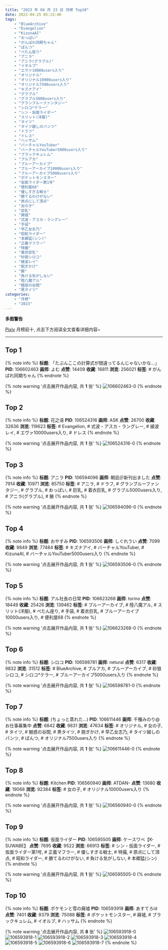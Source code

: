 ```yaml
---
title: "2023 年 04 月 23 日 月榜 Top10"
date: 2023-04-25 05:13:40
tags:
    - "BlueArchive"
    - "Evangelion"
    - "KizunaAI"
    - "おっぱい"
    - "がんばれ同期ちゃん"
    - "ぱんつ"
    - "ぺたん座り"
    - "アニラ"
    - "アニラ(グラブル)"
    - "イオルブ"
    - "エヴァ10000users入り"
    - "オリジナル"
    - "オリジナル10000users入り"
    - "オリジナル7500users入り"
    - "キズナアイ"
    - "グラブル"
    - "グラブル5000users入り"
    - "グランブルーファンタジー"
    - "シロコ*テラー"
    - "シン・仮面ライダー"
    - "スリット(洋服)"
    - "タイツ"
    - "タイツ越しのパンツ"
    - "ドラフ"
    - "ドレス"
    - "ハッサム"
    - "バーチャルYouTuber"
    - "バーチャルYouTuber5000users入り"
    - "ブラックキュレム"
    - "ブルアカ"
    - "ブルーアーカイブ"
    - "ブルーアーカイブ10000users入り"
    - "ブルーアーカイブ5000users入り"
    - "ポケットモンスター"
    - "仮面ライダー第1号"
    - "便利屋68"
    - "優しすぎる戦士"
    - "勝てるわけがない"
    - "原点にして頂点"
    - "女の子"
    - "巨乳"
    - "廃墟"
    - "式波・アスカ・ラングレー"
    - "手袋"
    - "早乙女志乃"
    - "昭和ライダー"
    - "本郷猛(シン)"
    - "正義マフラー"
    - "特撮"
    - "着衣巨乳"
    - "砂狼シロコ"
    - "綾波レイ"
    - "脱ぎかけ"
    - "腋"
    - "負ける気がしない"
    - "陸八魔アル"
    - "魅惑の谷間"
    - "黒タイツ"
categories:
    - "月榜"
    - "2023"
---
```


<i class="fa fa-triangle-exclamation"></i>**多图警告**<i class="fa fa-triangle-exclamation"></i>

[Pixiv](https://www.pixiv.net/) 月榜前十, 点击下方阅读全文查看详细内容~

<!-- more -->

---

## Top 1

{% note info %}
**标题**: 「たぶんここの計算式が間違ってるんじゃないかな…」
**PID**: 106602463 **画师**: よむ
**点赞**: 14409 **收藏**: 16811 **浏览**: 256021
**标签**: # がんばれ同期ちゃん
{% endnote %}

{% note warning '点击展开作品内容, 共 **1** 张' %}
![106602463-0](https://i.pixiv.re/img-original/img/2023/03/27/08/05/53/106602463_p0.png)
{% endnote %}

## Top 2

{% note info %}
**标题**: 花之语
**PID**: 106524316 **画师**: ASK
**点赞**: 26700 **收藏**: 32636 **浏览**: 119623
**标签**: # Evangelion, # 式波・アスカ・ラングレー, # 綾波レイ, # エヴァ10000users入り, # ドレス
{% endnote %}

{% note warning '点击展开作品内容, 共 **1** 张' %}
![106524316-0](https://i.pixiv.re/img-original/img/2023/03/25/00/01/14/106524316_p0.png)
{% endnote %}

## Top 3

{% note info %}
**标题**: アニラ
**PID**: 106594096 **画师**: 朝凪＠新刊出ました
**点赞**: 7914 **收藏**: 10971 **浏览**: 85750
**标签**: # アニラ, # ドラフ, # グランブルーファンタジー, # グラブル, # おっぱい, # 巨乳, # 着衣巨乳, # グラブル5000users入り, # アニラ(グラブル), # 腋
{% endnote %}

{% note warning '点击展开作品内容, 共 **1** 张' %}
![106594096-0](https://i.pixiv.re/img-original/img/2023/03/27/00/07/29/106594096_p0.jpg)
{% endnote %}

## Top 4

{% note info %}
**标题**: おやすみ
**PID**: 106593506 **画师**: しぐれうい
**点赞**: 7099 **收藏**: 9849 **浏览**: 77484
**标签**: # キズナアイ, # バーチャルYouTuber, # KizunaAI, # バーチャルYouTuber5000users入り
{% endnote %}

{% note warning '点击展开作品内容, 共 **1** 张' %}
![106593506-0](https://i.pixiv.re/img-original/img/2023/03/27/00/00/08/106593506_p0.jpg)
{% endnote %}

## Top 5

{% note info %}
**标题**: アル社長の日常
**PID**: 106623268 **画师**: torino
**点赞**: 18449 **收藏**: 25426 **浏览**: 139462
**标签**: # ブルーアーカイブ, # 陸八魔アル, # スリット(洋服), # ぺたん座り, # 手袋, # 着衣巨乳, # ブルーアーカイブ10000users入り, # 便利屋68
{% endnote %}

{% note warning '点击展开作品内容, 共 **1** 张' %}
![106623268-0](https://i.pixiv.re/img-original/img/2023/03/28/00/00/55/106623268_p0.jpg)
{% endnote %}

## Top 6

{% note info %}
**标题**: シロコ
**PID**: 106598781 **画师**: netural
**点赞**: 6317 **收藏**: 9832 **浏览**: 31512
**标签**: # BlueArchive, # ブルアカ, # ブルーアーカイブ, # 砂狼シロコ, # シロコ*テラー, # ブルーアーカイブ5000users入り
{% endnote %}

{% note warning '点击展开作品内容, 共 **1** 张' %}
![106598781-0](https://i.pixiv.re/img-original/img/2023/03/27/03/08/15/106598781_p0.png)
{% endnote %}

## Top 7

{% note info %}
**标题**: (ちょっと蒸れた…)
**PID**: 106611446 **画师**: 千種みのり@お仕事募集中
**点赞**: 6842 **收藏**: 9831 **浏览**: 47634
**标签**: # オリジナル, # 女の子, # タイツ, # 魅惑の谷間, # 黒タイツ, # 脱ぎかけ, # 早乙女志乃, # タイツ越しのパンツ, # ぱんつ, # オリジナル7500users入り
{% endnote %}

{% note warning '点击展开作品内容, 共 **1** 张' %}
![106611446-0](https://i.pixiv.re/img-original/img/2023/03/27/17/40/38/106611446_p0.jpg)
{% endnote %}

## Top 8

{% note info %}
**标题**: Kitchen
**PID**: 106560940 **画师**: ATDAN-
**点赞**: 13680 **收藏**: 19068 **浏览**: 92384
**标签**: # 女の子, # オリジナル10000users入り
{% endnote %}

{% note warning '点击展开作品内容, 共 **1** 张' %}
![106560940-0](https://i.pixiv.re/img-original/img/2023/03/26/01/47/08/106560940_p0.jpg)
{% endnote %}

## Top 9

{% note info %}
**标题**: 仮面ライダー
**PID**: 106595505 **画师**: ケースワベ【K-SUWABE】
**点赞**: 7695 **收藏**: 9522 **浏览**: 66913
**标签**: # シン・仮面ライダー, # 仮面ライダー第1号, # 正義マフラー, # 優しすぎる戦士, # 特撮, # 原点にして頂点, # 昭和ライダー, # 勝てるわけがない, # 負ける気がしない, # 本郷猛(シン)
{% endnote %}

{% note warning '点击展开作品内容, 共 **1** 张' %}
![106595505-0](https://i.pixiv.re/img-original/img/2023/03/27/00/45/48/106595505_p0.jpg)
{% endnote %}

## Top 10

{% note info %}
**标题**: ポケモンと雪の廃墟
**PID**: 106593918 **画师**: あすてろid
**点赞**: 7401 **收藏**: 9379 **浏览**: 75088
**标签**: # ポケットモンスター, # 廃墟, # ブラックキュレム, # イオルブ, # ハッサム
{% endnote %}

{% note warning '点击展开作品内容, 共 **8** 张' %}
![106593918-0](https://i.pixiv.re/img-original/img/2023/03/27/00/04/24/106593918_p0.png)
![106593918-1](https://i.pixiv.re/img-original/img/2023/03/27/00/04/24/106593918_p1.png)
![106593918-2](https://i.pixiv.re/img-original/img/2023/03/27/00/04/24/106593918_p2.png)
![106593918-3](https://i.pixiv.re/img-original/img/2023/03/27/00/04/24/106593918_p3.png)
![106593918-4](https://i.pixiv.re/img-original/img/2023/03/27/00/04/24/106593918_p4.png)
![106593918-5](https://i.pixiv.re/img-original/img/2023/03/27/00/04/24/106593918_p5.png)
![106593918-6](https://i.pixiv.re/img-original/img/2023/03/27/00/04/24/106593918_p6.png)
![106593918-7](https://i.pixiv.re/img-original/img/2023/03/27/00/04/24/106593918_p7.png)
{% endnote %}
